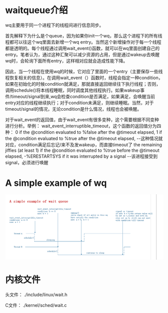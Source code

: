 # waitqueue介绍
  wq主要用于同一个进程下的线程间进行信息同步。
  
  首先解释下为什么是个queue，因为如果你init一个wq，那么这个进程下的所有线程都可以往这个wq里面去新增一个wq entry。当然这个新增操作对于每一个线程都是透明的。每个线程通过调用wait_event()函数，就可以在wq里面创建自己的entry。笔者认为，通过这种汇聚可以减少资源的占用，但是通过wakeup去唤醒wq时，会轮询下面所有entry，这样相对应就会造成性能下降。
  
  因此，当一个线程在使用wq的时候，它对应了里面的一个entry（主要保存一些线程恢复相关的信息）。在调用wait_event（）函数时，线程会指定一种condition，如果在初始化的时候condition就满足，那就直接返回继续往下执行线程；否则，调用schedule()将本线程睡眠，同时调度其他线程执行。如果wakeup事件/timeout/signal到来,wq会检查condition是否满足，如果满足，会唤醒当前entry对应的线程继续执行；对于condition未满足，则继续睡眠。当然，对于timeout/signal的情况，无论condition是什么情况，线程也会被唤醒。
  
  对于wait_event的返回值，由于wait_event有很多变种，这个需要根据不同变种进行分析。举例： wait_event_interruptible_timeout，这个函数的返回值分为四种：
  0 if the @condition evaluated to %false after the @timeout elapsed,
  1 if the @condition evaluated to %true after the @timeout elapsed,  --这种情况就对应，condition满足后忘记/来不及发wakeup，而直接timeout了
  the remaining jiffies (at least 1) if the @condition evaluated to %true before the @timeout elapsed,
  -%ERESTARTSYS if it was interrupted by a signal  --该进程接受到signal，必须进行唤醒
  

# A simple example of wq
![Image text](https://github.com/Luojiaxing1991/picture/blob/master/simple_example_of_waitqueue.PNG)

# 内核文件

头文件：
./include/linux/wait.h

C文件：
./kernel/sched/wait.c
